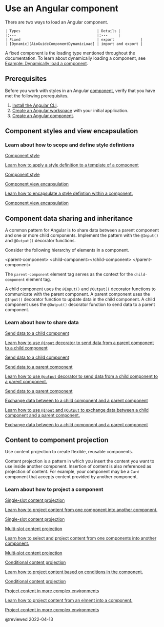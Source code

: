 # Use an Angular component

There are two ways to load an Angular component.

    | Types                                   | Details |
    |:---                                     |:---     |
    | Fixed                                   | export            |
    | [Dynamic][AioGuideComponentDynamicLoad] | import and export |

A fixed component is the loading type mentioned throughout the documentation.
To learn about dynamically loading a component, see [Example: Dynamically load a component][AioGuideComponentDynamicLoad].

## Prerequisites

Before you work with styles in an Angular [component][AioGuideGlossaryComponent], verify that you have met the following prerequisites.

1.  [Install the Angular CLI][AioGuideSetupLocalInstallTheAngularCli].
1.  [Create an Angular workspace][AioGuideSetupLocalCreateAWorkspaceAndInitialApplication] with your initial application.
1.  [Create an Angular component][AioGuideComponentCreate].

## Component styles and view encapsulation

### Learn about how to scope and define style defintions

<div class="card-container">
    <a href="guide/component/component-style" class="docs-card" title="Component style">
        <section>Component style</section>
        <p>Learn how to apply a style definition to a template of a component</p>
        <p class="card-footer">Component style</p>
    </a>
    <a href="guide/component/component-encapsulate-style" class="docs-card" title="Component view encapsulation">
        <section>Component view encapsulation</section>
        <p>Learn how to encapsulate a style defintion within a component.</p>
        <p class="card-footer">Component view encapsulation</p>
    </a>
</div>

## Component data sharing and inheritance

A common pattern for Angular is to share data between a parent component and one or more child components.
Implement the pattern with the `@Input()` and `@Output()` decorator functions.

Consider the following hierarchy of elements in a component.

<code-example format="html" header="Hierarchy of elements" hideCopy language="html">

&lt;parent-component&gt;
    &lt;child-component&gt;&lt;/child-component&gt;
&lt;/parent-component&gt;

</code-example>

The `parent-component` element tag serves as the context for the `child-component` element tag.

A child component uses the `@Input()` and `@Output()` decorator functions to communicate with the parent component.
A parent component uses the `@Input()` decorator function to update data in the child component.
A child component uses the `@Output()` decorator function to send data to a parent component.

### Learn about how to share data

<div class="card-container">
    <a href="guide/component/component-usage-send-data-to-child" class="docs-card" title="Send data to a child component">
        <section>Send data to a child component</section>
        <p>Learn how to use <code>&commat;input</code> decorator to send data from a parent component to a child component</p>
        <p class="card-footer">Send data to a child component</p>
    </a>
    <a href="guide/component/component-usage-send-data-to-parent" class="docs-card" title="Send data to a parent component">
        <section>Send data to a parent component</section>
        <p>Learn how to use <code>&commat;output</code> decorator to send data from a child component to a parent component.</p>
        <p class="card-footer">Send data to a parent component</p>
    </a>
    <a href="guide/component/component-usage-exchange-data" class="docs-card" title="Exchange data between to a child component and a parent component">
        <section>Exchange data between to a child component and a parent component</section>
        <p>Learn how to use <code>&commat;Input</code> and <code>&commat;Output</code> to exchange data between a child component and a parent component.</p>
        <p class="card-footer">Exchange data between to a child component and a parent component</p>
    </a>
</div>

## Content to component projection

Use content projection to create flexible, reusable components.

Content projection is a pattern in which you insert the content you want to use inside another component.
Insertion of content is also referenced as projection of content.
For example, your component may be a `Card` component that accepts content provided by another component.

### Learn about how to project a component

<div class="card-container">
    <a href="guide/component/component-usage-single-slot-content-projection" class="docs-card" title="Single-slot content projection">
        <section>Single-slot content projection</section>
        <p>Learn how to project content from one component into another component.</p>
        <p class="card-footer">Single-slot content projection</p>
    </a>
    <a href="guide/component/component-usage-multi-slot-content-projection" class="docs-card" title="Multi-slot content projection">
        <section>Multi-slot content projection</section>
        <p>Learn how to select and project content from one components into another component.</p>
        <p class="card-footer">Multi-slot content projection</p>
    </a>
    <a href="guide/component/component-usage-conditional-content-projection" class="docs-card" title="Conditional content projection">
        <section>Conditional content projection</section>
        <p>Learn how to project content based on conditions in the component.</p>
        <p class="card-footer">Conditional content projection</p>
    </a>
    <a href="guide/component/component-usage-complex-content-projection" class="docs-card" title="Project content in more complex environments">
        <section>Project content in more complex environments</section>
        <p>Learn how to project content from an elment into a component.</p>
        <p class="card-footer">Project content in more complex environments</p>
    </a>
</div>

<!-- links -->

[AioGuideComponentCreate]: guide/component/component-create

<!-- "Create an Angular component | Angular" -->

[AioGuideComponentDynamicLoad]: guide/component/component-dynamic-load

<!-- "Example: Dynamically load a component | Angular" -->

[AioGuideGlossaryComponent]: guide/glossary#component

<!-- "component - Glossary | Angular" -->

[AioGuideSetupLocalCreateAWorkspaceAndInitialApplication]: guide/setup-local#create-a-workspace-and-initial-application

<!-- "Create a workspace and initial application - Setting up the local environment and workspace | Angular" -->

[AioGuideSetupLocalInstallTheAngularCli]: guide/setup-local#install-the-angular-cli

<!-- "Install the Angular CLI - Setting up the local environment and workspace | Angular" -->

<!-- external links -->

<!-- end links -->

@reviewed 2022-04-13
